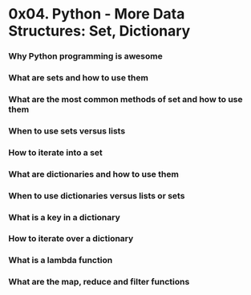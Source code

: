 # 0x04. Python - More Data Structures: Set, Dictionary
### Why Python programming is awesome

### What are sets and how to use them

### What are the most common methods of set and how to use them

### When to use sets versus lists

### How to iterate into a set

### What are dictionaries and how to use them

### When to use dictionaries versus lists or sets

### What is a key in a dictionary

### How to iterate over a dictionary

### What is a lambda function

### What are the map, reduce and filter functions
